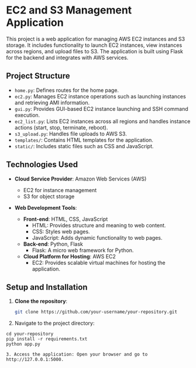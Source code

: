 # EC2 and S3 Management Application

This project is a web application for managing AWS EC2 instances and S3 storage. It includes functionality to launch EC2 instances, view instances across regions, and upload files to S3. The application is built using Flask for the backend and integrates with AWS services.

## Project Structure

- `home.py`: Defines routes for the home page.
- `ec2.py`: Manages EC2 instance operations such as launching instances and retrieving AMI information.
- `gui.py`: Provides GUI-based EC2 instance launching and SSH command execution.
- `ec2_list.py`: Lists EC2 instances across all regions and handles instance actions (start, stop, terminate, reboot).
- `s3_upload.py`: Handles file uploads to AWS S3.
- `templates/`: Contains HTML templates for the application.
- `static/`: Includes static files such as CSS and JavaScript.

## Technologies Used

- **Cloud Service Provider**: Amazon Web Services (AWS)
  - EC2 for instance management
  - S3 for object storage

- **Web Development Tools**:
  - **Front-end**: HTML, CSS, JavaScript
    - HTML: Provides structure and meaning to web content.
    - CSS: Styles web pages.
    - JavaScript: Adds dynamic functionality to web pages.
  - **Back-end**: Python, Flask
    - Flask: A micro web framework for Python.
  - **Cloud Platform for Hosting**: AWS EC2
    - EC2: Provides scalable virtual machines for hosting the application.

## Setup and Installation

1. **Clone the repository**:
   ```bash
   git clone https://github.com/your-username/your-repository.git

2. Navigate to the project directory:
```
cd your-repository
pip install -r requirements.txt
python app.py

3. Access the application: Open your browser and go to http://127.0.0.1:5000.


